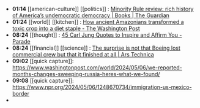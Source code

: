 - **01:14** [[american-culture]] [[politics]] : [Minority Rule review: rich history of America’s undemocratic democracy | Books | The Guardian](https://www.theguardian.com/books/article/2024/may/05/minority-rule-review-senate-voter-suppression-ari-berman-review "Minority Rule review: rich history of America’s undemocratic democracy | Books | The Guardian")
- **01:24** [[world]] [[kitchen]] : [How ancient Amazonians transformed a toxic crop into a diet staple - The Washington Post](https://www.washingtonpost.com/science/2024/05/05/indigenous-amazon-cassava-detoxification-crop/ "How ancient Amazonians transformed a toxic crop into a diet staple - The Washington Post")
- **08:24** [[thought]] : [45 Carl Jung Quotes to Inspire and Affirm You - Parade](https://parade.com/living/carl-jung-quotes "45 Carl Jung Quotes to Inspire and Affirm You - Parade")
- **08:24** [[financial]] [[science]] : [The surprise is not that Boeing lost commercial crew but that it finished at all | Ars Technica](https://arstechnica.com/space/2024/05/the-surprise-is-not-that-boeing-lost-commercial-crew-but-that-it-finished-at-all/ "The surprise is not that Boeing lost commercial crew but that it finished at all | Ars Technica")
- **09:02** [[quick capture]]:  https://www.washingtonpost.com/world/2024/05/06/we-reported-months-changes-sweeping-russia-heres-what-we-found/
- **09:08** [[quick capture]]:  https://www.npr.org/2024/05/06/1248670734/immigration-us-mexico-border
-